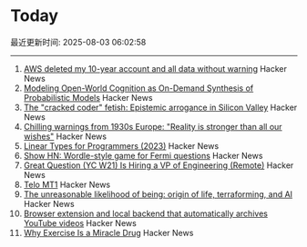 # Today

最近更新时间: 2025-08-03 06:02:58

--- 
1. [AWS deleted my 10-year account and all data without warning](https://www.seuros.com/blog/aws-deleted-my-10-year-account-without-warning/) Hacker News
2. [Modeling Open-World Cognition as On-Demand Synthesis of Probabilistic Models](https://arxiv.org/abs/2507.12547) Hacker News
3. [The "cracked coder" fetish: Epistemic arrogance in Silicon Valley](https://maxread.substack.com/p/the-cracked-coder-fetish) Hacker News
4. [Chilling warnings from 1930s Europe: "Reality is stronger than all our wishes"](https://www.doomsdayscenario.co/p/fleeing-one-step-ahead-of-fascism-fbcf5ac4661dca77) Hacker News
5. [Linear Types for Programmers (2023)](https://twey.io/for-programmers/linear-types/) Hacker News
6. [Show HN: Wordle-style game for Fermi questions](https://www.fermiquestions.org/) Hacker News
7. [Great Question (YC W21) Is Hiring a VP of Engineering (Remote)](https://www.ycombinator.com/companies/great-question/jobs/ONBQUqe-vp-of-engineering) Hacker News
8. [Telo MT1](https://www.telotrucks.com/) Hacker News
9. [The unreasonable likelihood of being: origin of life, terraforming, and AI](https://arxiv.org/abs/2507.18545) Hacker News
10. [Browser extension and local backend that automatically archives YouTube videos](https://github.com/andrewarrow/starchive) Hacker News
11. [Why Exercise Is a Miracle Drug](https://www.derekthompson.org/p/the-sunday-morning-post-why-exercise) Hacker News
